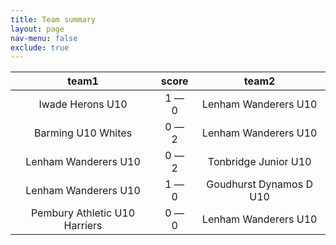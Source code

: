 ```yaml
---
title: Team summary
layout: page
nav-menu: false
exclude: true
---
```




|             team1             |    score    |          team2          |
|:-----------------------------:|:-----------:|:-----------------------:|
|       Iwade Herons U10        | 1 &mdash; 0 |  Lenham Wanderers U10   |
|      Barming U10 Whites       | 0 &mdash; 2 |  Lenham Wanderers U10   |
|     Lenham Wanderers U10      | 0 &mdash; 2 |  Tonbridge Junior U10   |
|     Lenham Wanderers U10      | 1 &mdash; 0 | Goudhurst Dynamos D U10 |
| Pembury Athletic U10 Harriers | 0 &mdash; 0 |  Lenham Wanderers U10   |

 <br /><br /><br />